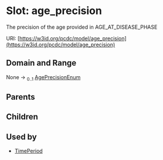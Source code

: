 
# Slot: age_precision


The precision of the age provided in AGE_AT_DISEASE_PHASE

URI: [https://w3id.org/pcdc/model/age_precision](https://w3id.org/pcdc/model/age_precision)


## Domain and Range

None &#8594;  <sub>0..1</sub> [AgePrecisionEnum](AgePrecisionEnum.md)

## Parents


## Children


## Used by

 * [TimePeriod](TimePeriod.md)
